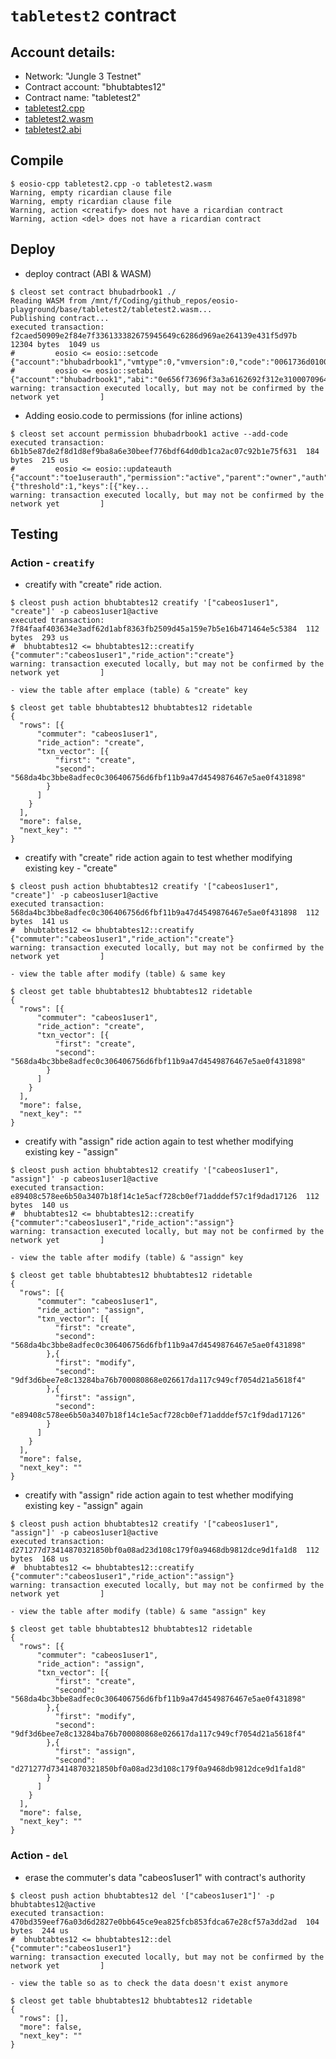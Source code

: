 # `tabletest2` contract
## Account details:
* Network: "Jungle 3 Testnet"
* Contract account: "bhubtabtes12"
* Contract name: "tabletest2"
* [tabletest2.cpp](./tabletest2.cpp)
* [tabletest2.wasm](./tabletest2.wasm)
* [tabletest2.abi](./tabletest2.abi)

## Compile
```console
$ eosio-cpp tabletest2.cpp -o tabletest2.wasm
Warning, empty ricardian clause file
Warning, empty ricardian clause file
Warning, action <creatify> does not have a ricardian contract
Warning, action <del> does not have a ricardian contract
```

## Deploy
* deploy contract (ABI & WASM)
```console
$ cleost set contract bhubadrbook1 ./
Reading WASM from /mnt/f/Coding/github_repos/eosio-playground/base/tabletest2/tabletest2.wasm...
Publishing contract...
executed transaction: f2caed50909e2f84e7f336133382675945649c6286d969ae264139e431f5d97b  12304 bytes  1049 us
#         eosio <= eosio::setcode               {"account":"bhubadrbook1","vmtype":0,"vmversion":0,"code":"0061736d0100000001ed012260000060047f7f7f7...
#         eosio <= eosio::setabi                {"account":"bhubadrbook1","abi":"0e656f73696f3a3a6162692f312e3100070964656c657465616c6c0000056572617...
warning: transaction executed locally, but may not be confirmed by the network yet         ]
```
* Adding eosio.code to permissions (for inline actions)
```
$ cleost set account permission bhubadrbook1 active --add-code
executed transaction: 6b1b5e87de2f8d1d8ef9ba8a6e30beef776bdf64d0db1ca2ac07c92b1e75f631  184 bytes  215 us
#         eosio <= eosio::updateauth            {"account":"toe1userauth","permission":"active","parent":"owner","auth":{"threshold":1,"keys":[{"key...
warning: transaction executed locally, but may not be confirmed by the network yet         ]
```

## Testing
### Action - `creatify`
* creatify with "create" ride action.
```console
$ cleost push action bhubtabtes12 creatify '["cabeos1user1", "create"]' -p cabeos1user1@active
executed transaction: 7f84faaf403634e3adf62d1abf8363fb2509d45a159e7b5e16b471464e5c5384  112 bytes  293 us
#  bhubtabtes12 <= bhubtabtes12::creatify       {"commuter":"cabeos1user1","ride_action":"create"}
warning: transaction executed locally, but may not be confirmed by the network yet         ]
```
	- view the table after emplace (table) & "create" key
```console
$ cleost get table bhubtabtes12 bhubtabtes12 ridetable
{
  "rows": [{
      "commuter": "cabeos1user1",
      "ride_action": "create",
      "txn_vector": [{
          "first": "create",
          "second": "568da4bc3bbe8adfec0c306406756d6fbf11b9a47d4549876467e5ae0f431898"
        }
      ]
    }
  ],
  "more": false,
  "next_key": ""
}
```
* creatify with "create" ride action again to test whether modifying existing key - "create"
```console
$ cleost push action bhubtabtes12 creatify '["cabeos1user1", "create"]' -p cabeos1user1@active
executed transaction: 568da4bc3bbe8adfec0c306406756d6fbf11b9a47d4549876467e5ae0f431898  112 bytes  141 us
#  bhubtabtes12 <= bhubtabtes12::creatify       {"commuter":"cabeos1user1","ride_action":"create"}
warning: transaction executed locally, but may not be confirmed by the network yet         ]
```
	- view the table after modify (table) & same key
```console
$ cleost get table bhubtabtes12 bhubtabtes12 ridetable
{
  "rows": [{
      "commuter": "cabeos1user1",
      "ride_action": "create",
      "txn_vector": [{
          "first": "create",
          "second": "568da4bc3bbe8adfec0c306406756d6fbf11b9a47d4549876467e5ae0f431898"
        }
      ]
    }
  ],
  "more": false,
  "next_key": ""
}
```
* creatify with "assign" ride action again to test whether modifying existing key - "assign"
```console
$ cleost push action bhubtabtes12 creatify '["cabeos1user1", "assign"]' -p cabeos1user1@active
executed transaction: e89408c578ee6b50a3407b18f14c1e5acf728cb0ef71adddef57c1f9dad17126  112 bytes  140 us
#  bhubtabtes12 <= bhubtabtes12::creatify       {"commuter":"cabeos1user1","ride_action":"assign"}
warning: transaction executed locally, but may not be confirmed by the network yet         ]
```
	- view the table after modify (table) & "assign" key
```console
$ cleost get table bhubtabtes12 bhubtabtes12 ridetable
{
  "rows": [{
      "commuter": "cabeos1user1",
      "ride_action": "assign",
      "txn_vector": [{
          "first": "create",
          "second": "568da4bc3bbe8adfec0c306406756d6fbf11b9a47d4549876467e5ae0f431898"
        },{
          "first": "modify",
          "second": "9df3d6bee7e8c13284ba76b700080868e026617da117c949cf7054d21a5618f4"
        },{
          "first": "assign",
          "second": "e89408c578ee6b50a3407b18f14c1e5acf728cb0ef71adddef57c1f9dad17126"
        }
      ]
    }
  ],
  "more": false,
  "next_key": ""
}
```
* creatify with "assign" ride action again to test whether modifying existing key - "assign" again
```console
$ cleost push action bhubtabtes12 creatify '["cabeos1user1", "assign"]' -p cabeos1user1@active
executed transaction: d271277d73414870321850bf0a08ad23d108c179f0a9468db9812dce9d1fa1d8  112 bytes  168 us
#  bhubtabtes12 <= bhubtabtes12::creatify       {"commuter":"cabeos1user1","ride_action":"assign"}
warning: transaction executed locally, but may not be confirmed by the network yet         ]
```
	- view the table after modify (table) & same "assign" key
```console
$ cleost get table bhubtabtes12 bhubtabtes12 ridetable
{
  "rows": [{
      "commuter": "cabeos1user1",
      "ride_action": "assign",
      "txn_vector": [{
          "first": "create",
          "second": "568da4bc3bbe8adfec0c306406756d6fbf11b9a47d4549876467e5ae0f431898"
        },{
          "first": "modify",
          "second": "9df3d6bee7e8c13284ba76b700080868e026617da117c949cf7054d21a5618f4"
        },{
          "first": "assign",
          "second": "d271277d73414870321850bf0a08ad23d108c179f0a9468db9812dce9d1fa1d8"
        }
      ]
    }
  ],
  "more": false,
  "next_key": ""
}
```

### Action - `del`
* erase the commuter's data "cabeos1user1" with contract's authority
```console
$ cleost push action bhubtabtes12 del '["cabeos1user1"]' -p bhubtabtes12@active
executed transaction: 470bd359eef76a03d6d2827e0bb645ce9ea825fcb853fdca67e28cf57a3dd2ad  104 bytes  244 us
#  bhubtabtes12 <= bhubtabtes12::del            {"commuter":"cabeos1user1"}
warning: transaction executed locally, but may not be confirmed by the network yet         ]
```
	- view the table so as to check the data doesn't exist anymore
```console
$ cleost get table bhubtabtes12 bhubtabtes12 ridetable
{
  "rows": [],
  "more": false,
  "next_key": ""
}
```